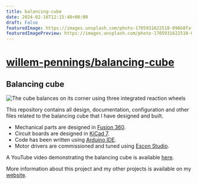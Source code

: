 ```yaml
---
title: balancing-cube
date: 2024-02-16T12:15:48+08:00
draft: False
featuredImage: https://images.unsplash.com/photo-1705931622510-096b8faf03ce?ixid=M3w0NjAwMjJ8MHwxfHJhbmRvbXx8fHx8fHx8fDE3MDgwNTY4NjR8&ixlib=rb-4.0.3
featuredImagePreview: https://images.unsplash.com/photo-1705931622510-096b8faf03ce?ixid=M3w0NjAwMjJ8MHwxfHJhbmRvbXx8fHx8fHx8fDE3MDgwNTY4NjR8&ixlib=rb-4.0.3
---
```


# [willem-pennings/balancing-cube](https://github.com/willem-pennings/balancing-cube)

## Balancing cube

![The cube balances on its corner using three integrated reaction wheels](media/cube.jpg)

This repository contains all design, documentation, configuration and other files related to the balancing cube that I have designed and built.
* Mechanical parts are designed in [Fusion 360](https://www.autodesk.com/products/fusion-360/personal).
* Circuit boards are designed in [KiCad 7](https://www.kicad.org/download/windows/).
* Code has been written using [Arduino IDE](https://docs.arduino.cc/software/ide-v2/tutorials/getting-started/ide-v2-downloading-and-installing/).
* Motor drivers are commissioned and tuned using [Escon Studio](https://www.maxongroup.nl/maxon/view/content/ESCON-Detailsite?isoCode=nl).

A YouTube video demonstrating the balancing cube is available [here](https://youtu.be/zGclFqkZBsk).

More information about this project and my other projects is available on my [website](https://willempennings.nl/balancing-cube/).
